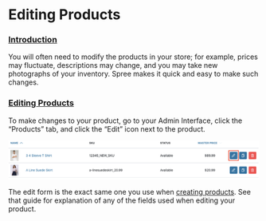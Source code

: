 # Editing Products

### [Introduction](editing-products.md#introduction) <a id="introduction"></a>

You will often need to modify the products in your store; for example, prices may fluctuate, descriptions may change, and you may take new photographs of your inventory. Spree makes it quick and easy to make such changes.

### [Editing Products](editing-products.md#editing-products) <a id="editing-products"></a>

To make changes to your product, go to your Admin Interface, click the “Products” tab, and click the “Edit” icon next to the product.

![Edit Product Link](../.gitbook/assets/image%20%2882%29.png)

The edit form is the exact same one you use when [creating products](creating-a-new-product.md). See that guide for explanation of any of the fields used when editing your product.


